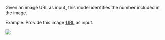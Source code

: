 Given an image URL as input, this model identifies the number included in the image.

Example: Provide this image [URL](https://upload.wikimedia.org/wikipedia/commons/2/2a/Digital_Digits.png) as input.

![](https://upload.wikimedia.org/wikipedia/commons/2/2a/Digital_Digits.png)
